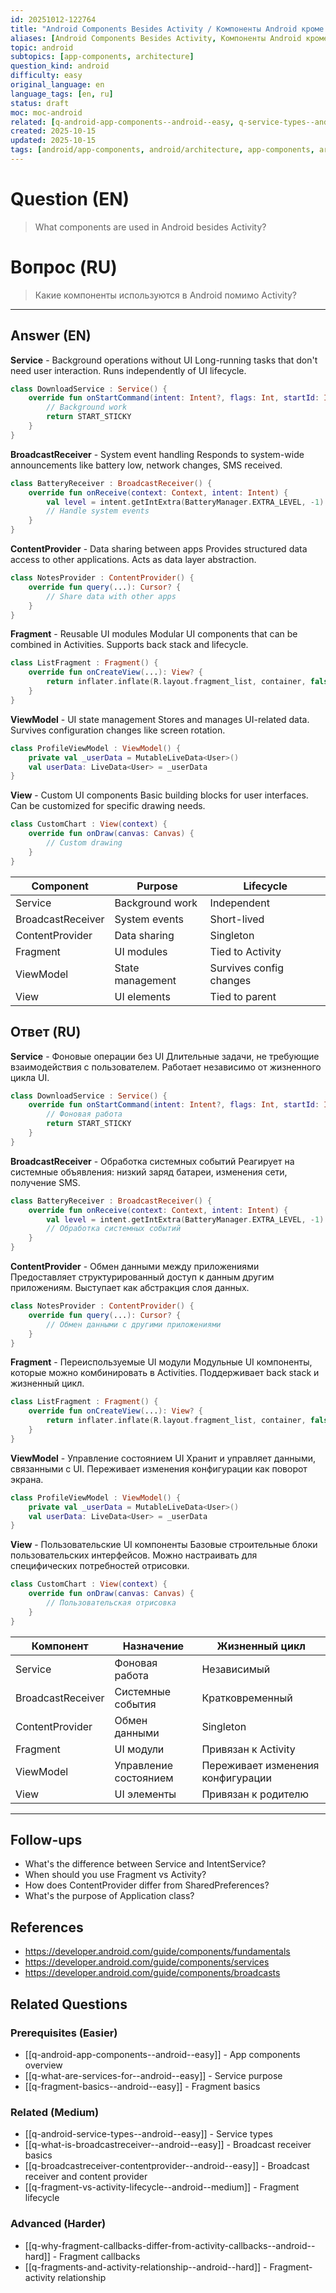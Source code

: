 ```yaml
---
id: 20251012-122764
title: "Android Components Besides Activity / Компоненты Android кроме Activity"
aliases: [Android Components Besides Activity, Компоненты Android кроме Activity]
topic: android
subtopics: [app-components, architecture]
question_kind: android
difficulty: easy
original_language: en
language_tags: [en, ru]
status: draft
moc: moc-android
related: [q-android-app-components--android--easy, q-service-types--android--medium, q-fragment-lifecycle--android--medium]
created: 2025-10-15
updated: 2025-10-15
tags: [android/app-components, android/architecture, app-components, architecture, service, broadcast-receiver, content-provider, fragment, viewmodel, difficulty/easy]
---
```

# Question (EN)
> What components are used in Android besides Activity?

# Вопрос (RU)
> Какие компоненты используются в Android помимо Activity?

---

## Answer (EN)

**Service** - Background operations without UI
Long-running tasks that don't need user interaction. Runs independently of UI lifecycle.
```kotlin
class DownloadService : Service() {
    override fun onStartCommand(intent: Intent?, flags: Int, startId: Int): Int {
        // Background work
        return START_STICKY
    }
}
```

**BroadcastReceiver** - System event handling
Responds to system-wide announcements like battery low, network changes, SMS received.
```kotlin
class BatteryReceiver : BroadcastReceiver() {
    override fun onReceive(context: Context, intent: Intent) {
        val level = intent.getIntExtra(BatteryManager.EXTRA_LEVEL, -1)
        // Handle system events
    }
}
```

**ContentProvider** - Data sharing between apps
Provides structured data access to other applications. Acts as data layer abstraction.
```kotlin
class NotesProvider : ContentProvider() {
    override fun query(...): Cursor? {
        // Share data with other apps
    }
}
```

**Fragment** - Reusable UI modules
Modular UI components that can be combined in Activities. Supports back stack and lifecycle.
```kotlin
class ListFragment : Fragment() {
    override fun onCreateView(...): View? {
        return inflater.inflate(R.layout.fragment_list, container, false)
    }
}
```

**ViewModel** - UI state management
Stores and manages UI-related data. Survives configuration changes like screen rotation.
```kotlin
class ProfileViewModel : ViewModel() {
    private val _userData = MutableLiveData<User>()
    val userData: LiveData<User> = _userData
}
```

**View** - Custom UI components
Basic building blocks for user interfaces. Can be customized for specific drawing needs.
```kotlin
class CustomChart : View(context) {
    override fun onDraw(canvas: Canvas) {
        // Custom drawing
    }
}
```

| Component | Purpose | Lifecycle |
|-----------|---------|-----------|
| Service | Background work | Independent |
| BroadcastReceiver | System events | Short-lived |
| ContentProvider | Data sharing | Singleton |
| Fragment | UI modules | Tied to Activity |
| ViewModel | State management | Survives config changes |
| View | UI elements | Tied to parent |

## Ответ (RU)

**Service** - Фоновые операции без UI
Длительные задачи, не требующие взаимодействия с пользователем. Работает независимо от жизненного цикла UI.
```kotlin
class DownloadService : Service() {
    override fun onStartCommand(intent: Intent?, flags: Int, startId: Int): Int {
        // Фоновая работа
        return START_STICKY
    }
}
```

**BroadcastReceiver** - Обработка системных событий
Реагирует на системные объявления: низкий заряд батареи, изменения сети, получение SMS.
```kotlin
class BatteryReceiver : BroadcastReceiver() {
    override fun onReceive(context: Context, intent: Intent) {
        val level = intent.getIntExtra(BatteryManager.EXTRA_LEVEL, -1)
        // Обработка системных событий
    }
}
```

**ContentProvider** - Обмен данными между приложениями
Предоставляет структурированный доступ к данным другим приложениям. Выступает как абстракция слоя данных.
```kotlin
class NotesProvider : ContentProvider() {
    override fun query(...): Cursor? {
        // Обмен данными с другими приложениями
    }
}
```

**Fragment** - Переиспользуемые UI модули
Модульные UI компоненты, которые можно комбинировать в Activities. Поддерживает back stack и жизненный цикл.
```kotlin
class ListFragment : Fragment() {
    override fun onCreateView(...): View? {
        return inflater.inflate(R.layout.fragment_list, container, false)
    }
}
```

**ViewModel** - Управление состоянием UI
Хранит и управляет данными, связанными с UI. Переживает изменения конфигурации как поворот экрана.
```kotlin
class ProfileViewModel : ViewModel() {
    private val _userData = MutableLiveData<User>()
    val userData: LiveData<User> = _userData
}
```

**View** - Пользовательские UI компоненты
Базовые строительные блоки пользовательских интерфейсов. Можно настраивать для специфических потребностей отрисовки.
```kotlin
class CustomChart : View(context) {
    override fun onDraw(canvas: Canvas) {
        // Пользовательская отрисовка
    }
}
```

| Компонент | Назначение | Жизненный цикл |
|-----------|------------|----------------|
| Service | Фоновая работа | Независимый |
| BroadcastReceiver | Системные события | Кратковременный |
| ContentProvider | Обмен данными | Singleton |
| Fragment | UI модули | Привязан к Activity |
| ViewModel | Управление состоянием | Переживает изменения конфигурации |
| View | UI элементы | Привязан к родителю |

---

## Follow-ups

- What's the difference between Service and IntentService?
- When should you use Fragment vs Activity?
- How does ContentProvider differ from SharedPreferences?
- What's the purpose of Application class?

## References

- https://developer.android.com/guide/components/fundamentals
- https://developer.android.com/guide/components/services
- https://developer.android.com/guide/components/broadcasts

## Related Questions

### Prerequisites (Easier)
- [[q-android-app-components--android--easy]] - App components overview
- [[q-what-are-services-for--android--easy]] - Service purpose
- [[q-fragment-basics--android--easy]] - Fragment basics

### Related (Medium)
- [[q-android-service-types--android--easy]] - Service types
- [[q-what-is-broadcastreceiver--android--easy]] - Broadcast receiver basics
- [[q-broadcastreceiver-contentprovider--android--easy]] - Broadcast receiver and content provider
- [[q-fragment-vs-activity-lifecycle--android--medium]] - Fragment lifecycle

### Advanced (Harder)
- [[q-why-fragment-callbacks-differ-from-activity-callbacks--android--hard]] - Fragment callbacks
- [[q-fragments-and-activity-relationship--android--hard]] - Fragment-activity relationship

